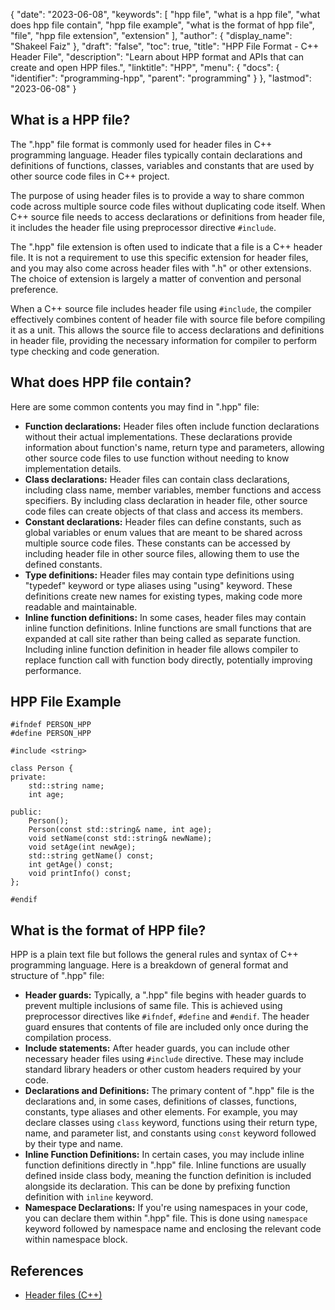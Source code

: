 {
  "date": "2023-06-08",
  "keywords": [
    "hpp file",
    "what is a hpp file",
    "what does hpp file contain",
    "hpp file example",
    "what is the format of hpp file",
    "file",
    "hpp file extension",
    "extension"
  ],
  "author": {
    "display_name": "Shakeel Faiz"
  },
  "draft": "false",
  "toc": true,
  "title": "HPP File Format - C++ Header File",
  "description": "Learn about HPP format and APIs that can create and open HPP files.",
  "linktitle": "HPP",
  "menu": {
    "docs": {
      "identifier": "programming-hpp",
      "parent": "programming"
    }
  },
  "lastmod": "2023-06-08"
}

## What is a HPP file?

The ".hpp" file format is commonly used for header files in C++ programming language. Header files typically contain declarations and definitions of functions, classes, variables and constants that are used by other source code files in C++ project.

The purpose of using header files is to provide a way to share common code across multiple source code files without duplicating code itself. When C++ source file needs to access declarations or definitions from header file, it includes the header file using preprocessor directive `#include`.

The ".hpp" file extension is often used to indicate that a file is a C++ header file. It is not a requirement to use this specific extension for header files, and you may also come across header files with ".h" or other extensions. The choice of extension is largely a matter of convention and personal preference.

When a C++ source file includes header file using `#include`, the compiler effectively combines content of header file with source file before compiling it as a unit. This allows the source file to access declarations and definitions in header file, providing the necessary information for compiler to perform type checking and code generation.

## What does HPP file contain?

Here are some common contents you may find in ".hpp" file:

- **Function declarations:** Header files often include function declarations without their actual implementations. These declarations provide information about function's name, return type and parameters, allowing other source code files to use function without needing to know implementation details.
- **Class declarations:** Header files can contain class declarations, including class name, member variables, member functions and access specifiers. By including class declaration in header file, other source code files can create objects of that class and access its members.
- **Constant declarations:** Header files can define constants, such as global variables or enum values that are meant to be shared across multiple source code files. These constants can be accessed by including header file in other source files, allowing them to use the defined constants.
- **Type definitions:** Header files may contain type definitions using "typedef" keyword or type aliases using "using" keyword. These definitions create new names for existing types, making code more readable and maintainable.
- **Inline function definitions:** In some cases, header files may contain inline function definitions. Inline functions are small functions that are expanded at call site rather than being called as separate function. Including inline function definition in header file allows compiler to replace function call with function body directly, potentially improving performance.

## HPP File Example

```
#ifndef PERSON_HPP
#define PERSON_HPP

#include <string>

class Person {
private:
    std::string name;
    int age;

public:
    Person();
    Person(const std::string& name, int age);
    void setName(const std::string& newName);
    void setAge(int newAge);
    std::string getName() const;
    int getAge() const;
    void printInfo() const;
};

#endif

```

## What is the format of HPP file?

HPP is a plain text file but follows the general rules and syntax of C++ programming language. Here is a breakdown of general format and structure of ".hpp" file:

- **Header guards:** Typically, a ".hpp" file begins with header guards to prevent multiple inclusions of same file. This is achieved using preprocessor directives like `#ifndef`, `#define` and `#endif`. The header guard ensures that contents of file are included only once during the compilation process.
- **Include statements:** After header guards, you can include other necessary header files using `#include` directive. These may include standard library headers or other custom headers required by your code.
- **Declarations and Definitions:** The primary content of ".hpp" file is the declarations and, in some cases, definitions of classes, functions, constants, type aliases and other elements. For example, you may declare classes using `class` keyword, functions using their return type, name, and parameter list, and constants using `const` keyword followed by their type and name.
- **Inline Function Definitions:** In certain cases, you may include inline function definitions directly in ".hpp" file. Inline functions are usually defined inside class body, meaning the function definition is included alongside its declaration. This can be done by prefixing function definition with `inline` keyword.
- **Namespace Declarations:** If you're using namespaces in your code, you can declare them within ".hpp" file. This is done using `namespace` keyword followed by namespace name and enclosing the relevant code within namespace block.

## References
* [Header files (C++)](https://learn.microsoft.com/en-us/cpp/cpp/header-files-cpp?view=msvc-160)
